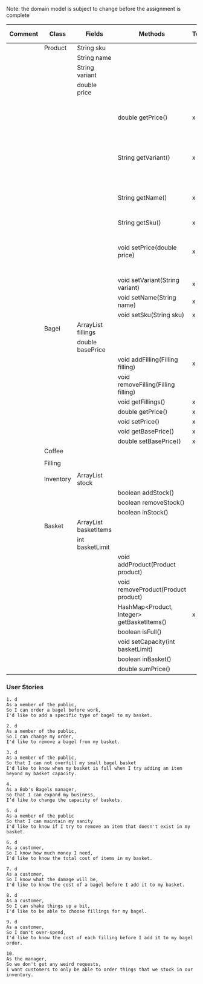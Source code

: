 

Note: the domain model is subject to change before the assignment is complete

| Comment | Class     | Fields                         | Methods                                    | Test | Done | Situation                                  | Output / Response                           |
|---------|-----------|--------------------------------|--------------------------------------------|------|------|--------------------------------------------|---------------------------------------------|
|         | Product   | String sku                     |                                            |      |      |                                            |                                             |
|         |           | String name                    |                                            |      |      |                                            |                                             |
|         |           | String variant                 |                                            |      |      |                                            |                                             |
|         |           | double price                   |                                            |      |      |                                            |                                             |
|         |           |                                | double getPrice()                          | x    | x    | Get product price outside of class         | returns a double representing product price |
|         |           |                                | String getVariant()                        | x    | x    | get product variant outside of class       | returns a String containing product variant |
|         |           |                                | String getName()                           | x    | x    | get product name outside of class          | returns a String containing product name    |
|         |           |                                | String getSku()                            | x    | x    |                                            |                                             |
|         |           |                                | void setPrice(double price)                | x    | x    | Change product price from outside of class | the product                                 |
|         |           |                                | void setVariant(String variant)            | x    | x    |                                            |                                             |
|         |           |                                | void setName(String name)                  | x    | x    |                                            |                                             |
|         |           |                                | void setSku(String sku)                    | x    | x    |                                            |                                             |
|         | Bagel     | ArrayList<Filling> fillings    |                                            |      |      |                                            |                                             |
|         |           | double basePrice               |                                            |      |      |                                            |                                             |
|         |           |                                | void addFilling(Filling filling)           | x    |      |                                            |                                             |
|         |           |                                | void removeFilling(Filling filling)        |      |      |                                            |                                             |
|         |           |                                | void getFillings()                         | x    |      |                                            |                                             |
|         |           |                                | double getPrice()                          | x    |      |                                            |                                             |
|         |           |                                | void setPrice()                            | x    |      |                                            |                                             |
|         |           |                                | void getBasePrice()                        | x    |      |                                            |                                             |
|         |           |                                | double setBasePrice()                      | x    |      |                                            |                                             |
|         | Coffee    |                                |                                            |      |      |                                            |                                             |
|         |           |                                |                                            |      |      |                                            |                                             |
|         | Filling   |                                |                                            |      |      |                                            |                                             |
|         |           |                                |                                            |      |      |                                            |                                             |
|         | Inventory | ArrayList<Product> stock       |                                            |      |      |                                            |                                             |
|         |           |                                | boolean addStock()                         |      |      |                                            |                                             |
|         |           |                                | boolean removeStock()                      |      |      |                                            |                                             |
|         |           |                                | boolean inStock()                          |      |      |                                            |                                             |
|         | Basket    | ArrayList<Product> basketItems |                                            |      |      |                                            |                                             |
|         |           | int basketLimit                |                                            |      |      |                                            |                                             |
|         |           |                                | void addProduct(Product product)           |      |      |                                            |                                             |
|         |           |                                | void removeProduct(Product product)        |      |      |                                            |                                             |
|         |           |                                | HashMap<Product, Integer> getBasketItems() | x    |      |                                            |                                             |
|         |           |                                | boolean isFull()                           |      |      |                                            |                                             |
|         |           |                                | void setCapacity(int basketLimit)          |      |      |                                            |                                             |
|         |           |                                | boolean inBasket()                         |      |      |                                            |                                             |
|         |           |                                | double sumPrice()                          |      |      |                                            |                                             |

### User Stories
```
1. d
As a member of the public,
So I can order a bagel before work,
I'd like to add a specific type of bagel to my basket.
```

```
2. d
As a member of the public,
So I can change my order,
I'd like to remove a bagel from my basket.
```

```
3. d
As a member of the public,
So that I can not overfill my small bagel basket
I'd like to know when my basket is full when I try adding an item beyond my basket capacity.
```

```
4.  
As a Bob's Bagels manager,
So that I can expand my business,
I’d like to change the capacity of baskets.
```

```
5. d
As a member of the public
So that I can maintain my sanity
I'd like to know if I try to remove an item that doesn't exist in my basket.
```

```
6. d
As a customer,
So I know how much money I need,
I'd like to know the total cost of items in my basket.
```

```
7. d
As a customer,
So I know what the damage will be,
I'd like to know the cost of a bagel before I add it to my basket.
```

```
8. d
As a customer,
So I can shake things up a bit,
I'd like to be able to choose fillings for my bagel.
```

```
9. d
As a customer,
So I don't over-spend,
I'd like to know the cost of each filling before I add it to my bagel order.
```

```
10. 
As the manager,
So we don't get any weird requests,
I want customers to only be able to order things that we stock in our inventory.
```